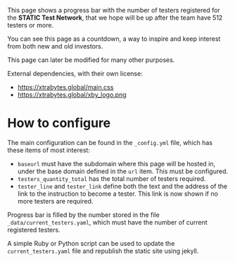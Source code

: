This page shows a progress bar with the number of testers registered for the **STATIC Test Network**, that we hope will be up after the team have 512 testers or more.

You can see this page as a countdown, a way to inspire and keep interest from both new and old investors.

This page can later be modified for many other purposes.

External dependencies, with their own license:
 - https://xtrabytes.global/main.css
 - https://xtrabytes.global/xby_logo.png

# How to configure
The main configuration can be found in the `_config.yml` file, which has these items of most interest:
- `baseurl` must have the subdomain where this page will be hosted in, under the base domain defined
   in the `url` item. This must be configured.
- `testers_quantity_total` has the total number of testers required.
- `tester_line` and `tester_link` define both the text and the address of the
   link to the instruction to become a tester. This link is now shown if no more
   testers are required.

Progress bar is filled by the number stored in the file `_data/current_testers.yaml`, which must have the number of current registered testers.

A simple Ruby or Python script can be used to update the `current_testers.yaml` file and republish the static site using jekyll.